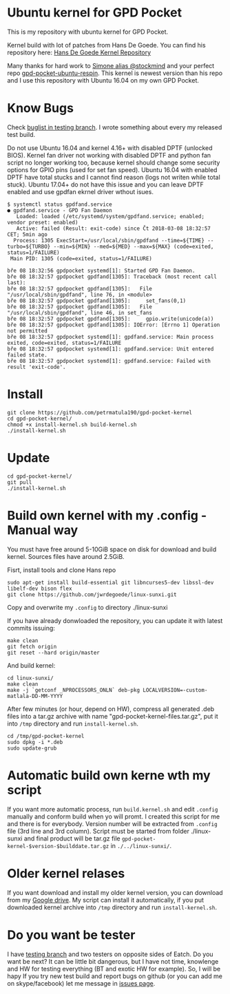 # Ubuntu kernel for GPD Pocket
This is my repository with ubuntu kernel for GPD Pocket. 

Kernel build with lot of patches from Hans De Goede. You can find his repository here:
[Hans De Goede Kernel Repository](https://github.com/jwrdegoede/linux-sunxi.git)

Many thanks for hard work to [Simone alias @stockmind](https://github.com/stockmind) and your perfect repo [gpd-pocket-ubuntu-respin](https://github.com/stockmind/gpd-pocket-ubuntu-respin).
This kernel is newest version than his repo and I use this repository with Ubuntu 16.04 on my own GPD Pocket.

# Know Bugs
Check [buglist in testing branch](https://github.com/petrmatula190/gpd-pocket-kernel/blob/petrmatula190-testing/know-bugs). I wrote something about every my released test build.

Do not use Ubuntu 16.04 and kernel 4.16+ with disabled DPTF (unlocked BIOS). 
Kernel fan driver not working with disabled DPTF and python fan script no longer working too, because kernel should change some security options for GPIO pins (used for set fan speed). Ubuntu 16.04 with enabled DPTF have total stucks and I cannot find reason (logs not writen while total stuck). 
Ubuntu 17.04+ do not have this issue and you can leave DPTF enabled and use gpdfan ekrnel driver wthout isues.

```
$ systemctl status gpdfand.service
● gpdfand.service - GPD Fan Daemon
   Loaded: loaded (/etc/systemd/system/gpdfand.service; enabled; vendor preset: enabled)
   Active: failed (Result: exit-code) since Čt 2018-03-08 18:32:57 CET; 5min ago
  Process: 1305 ExecStart=/usr/local/sbin/gpdfand --time=${TIME} --turbo=${TURBO} --min=${MIN} --med=${MED} --max=${MAX} (code=exited, status=1/FAILURE)
 Main PID: 1305 (code=exited, status=1/FAILURE)

bře 08 18:32:56 gpdpocket systemd[1]: Started GPD Fan Daemon.
bře 08 18:32:57 gpdpocket gpdfand[1305]: Traceback (most recent call last):
bře 08 18:32:57 gpdpocket gpdfand[1305]:   File "/usr/local/sbin/gpdfand", line 76, in <module>
bře 08 18:32:57 gpdpocket gpdfand[1305]:     set_fans(0,1)
bře 08 18:32:57 gpdpocket gpdfand[1305]:   File "/usr/local/sbin/gpdfand", line 46, in set_fans
bře 08 18:32:57 gpdpocket gpdfand[1305]:     gpio.write(unicode(a))
bře 08 18:32:57 gpdpocket gpdfand[1305]: IOError: [Errno 1] Operation not permitted
bře 08 18:32:57 gpdpocket systemd[1]: gpdfand.service: Main process exited, code=exited, status=1/FAILURE
bře 08 18:32:57 gpdpocket systemd[1]: gpdfand.service: Unit entered failed state.
bře 08 18:32:57 gpdpocket systemd[1]: gpdfand.service: Failed with result 'exit-code'.
```

# Install
```
git clone https://github.com/petrmatula190/gpd-pocket-kernel
cd gpd-pocket-kernel/
chmod +x install-kernel.sh build-kernel.sh
./install-kernel.sh
```

# Update
```
cd gpd-pocket-kernel/
git pull
./install-kernel.sh
```

# Build own kernel with my .config - Manual way

You must have free around 5-10GiB space on disk for download and build kernel. Sources files have around 2.5GiB.

Fisrt, install tools and clone Hans repo
```
sudo apt-get install build-essential git libncurses5-dev libssl-dev libelf-dev bison flex
git clone https://github.com/jwrdegoede/linux-sunxi.git
```
Copy and overwrite my `.config` to directory ./linux-sunxi

If you have already donwloaded the repository, you can update it with latest commits issuing:
```
make clean
git fetch origin
git reset --hard origin/master
```

And build kernel:
```
cd linux-sunxi/
make clean
make -j `getconf _NPROCESSORS_ONLN` deb-pkg LOCALVERSION=-custom-matlala-DD-MM-YYYY
```
After few minutes (or hour, depend on HW), compress all generated .deb files into a tar.gz archive with name "gpd-pocket-kernel-files.tar.gz", put it into `/tmp` directory and run `install-kernel.sh`.
```
cd /tmp/gpd-pocket-kernel
sudo dpkg -i *.deb
sudo update-grub
```

# Automatic build own kerne wth my script
If you want more automatic process, run `build.kernel.sh` and edit `.config` manually and conform build when yo will promt.
I created this script for me and there is for everybody. Version number will be extracted from `.config` file (3rd line and 3rd column). Script must be started from folder ./linux-sunxi and final product will be tar.gz file `gpd-pocket-kernel-$version-$builddate.tar.gz` in `./../linux-sunxi/`.


# Older kernel relases
If you want download and install my older kernel version, you can download from my [Google drive](https://drive.google.com/drive/folders/1XmwYXIRxsdo4GZti8woYtvhOI1pvXB9c). My script can install it automatically, if you put downloaded kernel archive into `/tmp` directory and run `install-kernel.sh`.

# Do you want be tester
I have [testing branch](https://github.com/petrmatula190/gpd-pocket-kernel/tree/petrmatula190-testing) and two testers on opposite sides of Eatch. Do you want be next? 
It can be little bit dangerous, but I have not time, knowlenge and HW for testing everything (BT and exotic HW for example). So, I will be hapy If you try new test build and report bugs on github (or you can add me on skype/facebook) let me message in [issues page](https://github.com/petrmatula190/gpd-pocket-kernel/issues).
